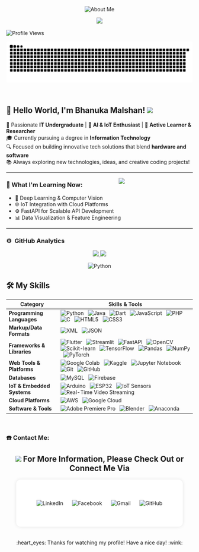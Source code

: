 <div align="center">
  <img src="https://github.com/7oSkaaa/7oSkaaa/blob/main/Images/about_me.gif?raw=true" width="100px" alt="About Me" style="text-decoration: none;">
<p align="center">
  <a href="https://github.com/DenverCoder1/readme-typing-svg">
    <img src="https://readme-typing-svg.herokuapp.com?font=Time+New+Roman&color=cyan&size=25&center=true&vCenter=true&width=1000&height=120&lines=Hi,+I'm+Bhanuka+Malshan..❤️;IT+Undergraduate+🎓;Information+Technology+Student+💻;AI+%26+IoT+Enthusiast+🤖;Active+Learner/Researcher+🔍;Love+to+learn+new+Things..❤️;Currently+Learning:+DL+%26+Computer+Vision+🧠;IoT+%2B+Cloud+Integration+🌐;Building+APIs+with+FastAPI+⚙️;Data+Visualization+%26+Feature+Engineering+📊;Tech+Stack:+Python,+Java,+Arduino,+MySQL,+Streamlit,+FastAPI,+OpenCV+🛠️">
  </a>
</div>
</p>

<p align = "Left">
	<img src = "https://komarev.com/ghpvc/?username=Bhanuka-Malshan&style=plastic&color=blueviolet" alt = "Profile Views"/>
</p>

<p align = "center">
	<img src = "https://github.com/7oSkaaa/7oSkaaa/blob/output/github-contribution-grid-snake.svg?" alt = "Snake Game"/>
</p>

<br/>

## 👋 Hello World, I'm Bhanuka Malshan! <img src="https://media.giphy.com/media/hvRJCLFzcasrR4ia7z/giphy.gif" width="30px"/>

🚀 Passionate **IT Undergraduate** | 📡 **AI & IoT Enthusiast** | 🧠 **Active Learner & Researcher**  
🎓 Currently pursuing a degree in **Information Technology**  
🔍 Focused on building innovative tech solutions that blend **hardware and software**  
📚 Always exploring new technologies, ideas, and creative coding projects!

---
<picture> <img align="right" src="https://github.com/7oSkaaa/7oSkaaa/blob/main/Images/Right_Side.gif?raw=true" width = 200px></picture>
### 🧠 What I'm Learning Now:
- 🤖 Deep Learning & Computer Vision  
- 🌐 IoT Integration with Cloud Platforms  
- ⚙️ FastAPI for Scalable API Development  
- 📊 Data Visualization & Feature Engineering  

---

### ⚙️ &nbsp;GitHub Analytics
<p align="center">
  <a href="https://github.com/Bhanuka-Malshan">
    <img height="200em" src="https://github-readme-stats-eight-theta.vercel.app/api?username=Bhanuka-Malshan&show_icons=true&theme=algolia&include_all_commits=true&count_private=true"/>
    <img height="200em" src="https://github-readme-stats-eight-theta.vercel.app/api/top-langs/?username=Bhanuka-Malshan&layout=compact&langs_count=8&theme=algolia"/>
  </a>
</p>

<p align="center">
  <img src="https://img.shields.io/badge/Python-3670A0?style=for-the-badge&logo=python&logoColor=ffdd54" alt="Python"/>
</p>


## 🛠️ My Skills

| Category               | Skills & Tools                                                                                                            |
|------------------------|---------------------------------------------------------------------------------------------------------------------------|
| **Programming Languages** | ![Python](https://img.shields.io/badge/Python-%2314354C.svg?style=plastic&logo=python&logoColor=white) &nbsp; ![Java](https://img.shields.io/badge/Java-%23007396.svg?style=plastic&logo=java&logoColor=white) &nbsp; ![Dart](https://img.shields.io/badge/Dart-%230175C2.svg?style=plastic&logo=dart&logoColor=white) &nbsp; ![JavaScript](https://img.shields.io/badge/JavaScript-%23F7DF1E.svg?style=plastic&logo=javascript&logoColor=black) &nbsp; ![PHP](https://img.shields.io/badge/PHP-%23777BB4.svg?style=plastic&logo=php&logoColor=white) &nbsp; ![C](https://img.shields.io/badge/C-%232370ED.svg?style=plastic&logo=c&logoColor=white) &nbsp; ![HTML5](https://img.shields.io/badge/HTML5-%23E34F26.svg?style=plastic&logo=html5&logoColor=white) &nbsp; ![CSS3](https://img.shields.io/badge/CSS3-%231572B6.svg?style=plastic&logo=css3&logoColor=white) |
| **Markup/Data Formats** | ![XML](https://img.shields.io/badge/XML-%2366A1D2.svg?style=plastic&logo=xml&logoColor=white) &nbsp; ![JSON](https://img.shields.io/badge/JSON-%23F29111.svg?style=plastic&logo=json&logoColor=white) |
| **Frameworks & Libraries** | ![Flutter](https://img.shields.io/badge/Flutter-%2302569B.svg?style=plastic&logo=flutter&logoColor=white) &nbsp; ![Streamlit](https://img.shields.io/badge/Streamlit-%23FF4B4B.svg?style=plastic&logo=streamlit&logoColor=white) &nbsp; ![FastAPI](https://img.shields.io/badge/FastAPI-%2300C8FF.svg?style=plastic&logo=fastapi&logoColor=white) &nbsp; ![OpenCV](https://img.shields.io/badge/OpenCV-%23007ACC.svg?style=plastic&logo=opencv&logoColor=white) &nbsp; ![Scikit-learn](https://img.shields.io/badge/scikit--learn-%230F88FF.svg?style=plastic&logo=scikit-learn&logoColor=white) &nbsp; ![TensorFlow](https://img.shields.io/badge/TensorFlow-%23FF6F00.svg?style=plastic&logo=tensorflow&logoColor=white) &nbsp; ![Pandas](https://img.shields.io/badge/Pandas-%23150458.svg?style=plastic&logo=pandas&logoColor=white) &nbsp; ![NumPy](https://img.shields.io/badge/NumPy-%23013243.svg?style=plastic&logo=numpy&logoColor=white) &nbsp; ![PyTorch](https://img.shields.io/badge/PyTorch-%23EE4C2C.svg?style=plastic&logo=pytorch&logoColor=white) |
| **Web Tools & Platforms** | ![Google Colab](https://img.shields.io/badge/Google_Colab-%234285F4.svg?style=plastic&logo=googlecolab&logoColor=white) &nbsp; ![Kaggle](https://img.shields.io/badge/Kaggle-%23007ACC.svg?style=plastic&logo=kaggle&logoColor=white) &nbsp; ![Jupyter Notebook](https://img.shields.io/badge/Jupyter-%23F37626.svg?style=plastic&logo=jupyter&logoColor=white) &nbsp; ![Git](https://img.shields.io/badge/Git-%23F05032.svg?style=plastic&logo=git&logoColor=white) &nbsp; ![GitHub](https://img.shields.io/badge/GitHub-%2312100E.svg?style=plastic&logo=github&logoColor=white) |
| **Databases**           | ![MySQL](https://img.shields.io/badge/MySQL-%230077B8.svg?style=plastic&logo=mysql&logoColor=white) &nbsp; ![Firebase](https://img.shields.io/badge/Firebase-%23FFCA28.svg?style=plastic&logo=firebase&logoColor=black) |
| **IoT & Embedded Systems** | ![Arduino](https://img.shields.io/badge/Arduino-%23007A8A.svg?style=plastic&logo=arduino&logoColor=white) &nbsp; ![ESP32](https://img.shields.io/badge/ESP32-%23007ACC.svg?style=plastic&logo=esp32&logoColor=white) &nbsp; ![IoT Sensors](https://img.shields.io/badge/IoT_Sensors-%2300C853.svg?style=plastic&logo=arduino&logoColor=white) &nbsp; ![Real-Time Video Streaming](https://img.shields.io/badge/Real--Time_Video_Streaming-%230080ff?style=plastic&logo=video&logoColor=white) |
| **Cloud Platforms**     | ![AWS](https://img.shields.io/badge/AWS-%23232F3E.svg?style=plastic&logo=amazonaws&logoColor=white) &nbsp; ![Google Cloud](https://img.shields.io/badge/Google_Cloud-%234285F4.svg?style=plastic&logo=googlecloud&logoColor=white) |
| **Software & Tools**    | ![Adobe Premiere Pro](https://img.shields.io/badge/Adobe_Premiere_Pro-%231E1E1E.svg?style=plastic&logo=adobe&logoColor=purple) &nbsp; ![Blender](https://img.shields.io/badge/Blender-%230176C1.svg?style=plastic&logo=blender&logoColor=white) &nbsp; ![Anaconda](https://img.shields.io/badge/Anaconda-%2344A833.svg?style=plastic&logo=anaconda&logoColor=white) |




<br/>

<div align="center">

  <h3 align="left">☎️ Contact Me:</h4>

 
  
## <img src='https://raw.githubusercontent.com/ShahriarShafin/ShahriarShafin/main/Assets/handshake.gif' width="80px"> For More Information, Please Check Out or Connect Me Via
<p align="center">


  <div style="background-color: white; padding: 55px 45px; border-radius: 12px; display: inline-block; box-shadow: 0 0 10px rgba(0,0,0,0.1);">
    <a href="https://www.linkedin.com/in/bhanuka-malshan-76600621b/" target="_blank" target="_blank" style="text-decoration: none; margin: 0 10px;">
      <img src="https://img.shields.io/badge/LinkedIn-0077B5?style=for-the-badge&logo=linkedin&logoColor=white"
           alt="LinkedIn" height="30">
    </a>
    <a href="https://web.facebook.com/bhanuka.malshan.751273" target="_blank" style="text-decoration: none; margin: 0 10px;">
      <img src="https://img.shields.io/badge/Facebook-4267B2?style=for-the-badge&logo=facebook&logoColor=white"
           alt="Facebook" height="30">
    </a>
    <a href="mailto:bhanukamalshan20@gmail.com" target="_blank" style="text-decoration: none; margin: 0 10px;">
      <img src="https://img.shields.io/badge/Gmail-EA4335?style=for-the-badge&logo=gmail&logoColor=white"
           alt="Gmail" height="30">
    </a>
    <a href="https://github.com/Bhanuka-Malshan" target="_blank" style="text-decoration: none; margin: 0 10px;">
      <img src="https://img.shields.io/badge/GitHub-181717?style=for-the-badge&logo=github&logoColor=white"
           alt="GitHub" height="30">
    </a>
  </div>

</div>
<br/><br/>
<div align="center">
  :heart_eyes: Thanks for watching my profile! Have a nice day! :wink: <br/>
</div>


